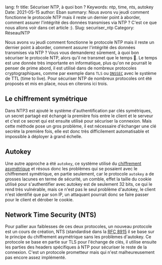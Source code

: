 lang: fr
title: Sécuriser NTP, à quoi bon ?
Keywords: ntp, time, nts, autokey
Date: 2021-05-15
author: Eban
summary: Nous avons vu jeudi comment fonctionne le protocole NTP mais il reste un dernier point à aborder, comment assurer l'intégrité des données transmises via NTP ? C'est ce que nous allons voir dans cet article :).
Slug: securiser_ntp
Category: Réseau/NTP

Nous avons vu jeudi comment fonctionne le protocole NTP mais il reste un dernier point à aborder, comment assurer l'intégrité des données transmises via NTP ? Vous vous demanderez sûrement, à quoi bon sécuriser le protocole NTP, alors qu'il ne transmet que le temps 🤔. Le temps est une donnée très importante en informatique, plus qu'on ne pourrait le penser de prime abord, il est utilisé dans de nombreux protocoles cryptographiques, comme par exemple dans `TLS` ou [`DNSSEC`](https://ilearned.eu/dnssec.html) avec le système de TTL (time to live). Pour sécuriser NTP de nombreux protocoles ont été proposés et mis en place, nous en citerons ici trois.

## Le chiffrement symétrique

Dans NTP3 est ajouté le système d'authentification par clés symétriques, un secret partagé est échangé la première fois entre le client et le serveur et c'est ce secret qui est ensuite utilisé pour sécuriser la connexion. Mais cette méthode pose un gros problème, il est nécessaire d'échanger une clé secrète la première fois, elle est donc très difficilement automatisable et impossible à déployer à grand échelle.

## Autokey

Une autre approche a été `autokey`, ce système utilisé du [chiffrement asymétrique](https://fr.wikipedia.org/wiki/Cryptographie_asym%C3%A9trique) et résous donc les problèmes qui se posaient avec le chiffrement symétrique, en partie seulement, car le protocole `autokey` a de grosses lacunes en terme de sécurité, un comble, effet la taille du cookie utilisé pour s'authentifier avec autokey est de seulement 32 bits, ce qui le rend très vulnérable, mais ce n'est pas le seul problème d'autokey, le client n'est identifié que par son IP, un attaquant pourrait donc se faire passer pour le client et dérober le cookie.

## Network Time Security (NTS)

Pour pallier aux faiblesses de ces deux protocoles, un nouveau protocole est un cours de création, NTS (standardisé dans la [RFC 8915](https://datatracker.ietf.org/doc/rfc8915/) il se base sur le principe du chiffrement asymétrique sans les problèmes d'autokey. Ce protocole se base en partie sur TLS pour l'échange de clés, il utilise ensuite les parties des headers spécifiques à NTP pour sécuriser le reste de la connexion. C'est un protocole prometteur mais qui n'est malheureusement pas encore assez implémenté.
